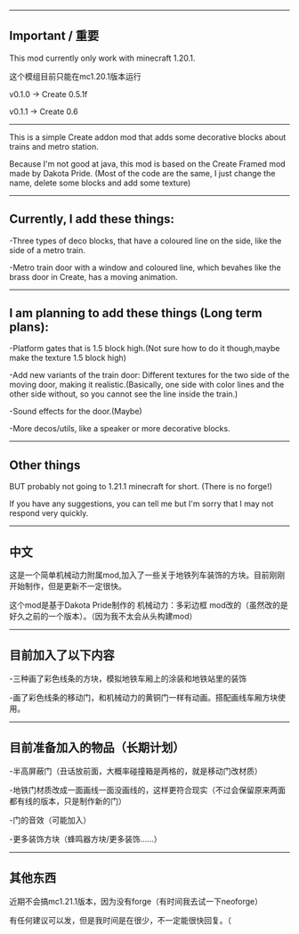 
---
Important / 重要
---

This mod currently only work with minecraft 1.20.1.

这个模组目前只能在mc1.20.1版本运行

v0.1.0 -> Create 0.5.1f

v0.1.1 -> Create 0.6


---

This is a simple Create addon mod that adds some decorative blocks about trains and metro station.

Because I'm not good at java, this mod is based on the Create Framed mod made by Dakota Pride.
(Most of the code are the same, I just change the name, delete some blocks and add some texture)

---
Currently, I add these things:
---
-Three types of deco blocks, that have a coloured line on the side, like the side of a metro train.

-Metro train door with a window and coloured line, which bevahes like the brass door in Create, has a moving animation.

---
I am planning to add these things (Long term plans):
---
-Platform gates that is 1.5 block high.(Not sure how to do it though,maybe make the texture 1.5 block high)

-Add new variants of the train door: Different textures for the two side of the moving door, making it realistic.(Basically, one side with color lines and the other side without, so you cannot see the line inside the train.)

-Sound effects for the door.(Maybe)

-More decos/utils, like a speaker or more decorative blocks.

---
Other things
---
BUT probably not going to 1.21.1 minecraft for short. (There is no forge!) 

If you have any suggestions, you can tell me but I'm sorry that I may not
respond very quickly.

---
中文
---

这是一个简单机械动力附属mod,加入了一些关于地铁列车装饰的方块。目前刚刚开始制作，但是更新不一定很快。

这个mod是基于Dakota Pride制作的 机械动力：多彩边框 mod改的（虽然改的是好久之前的一个版本）。（因为我不太会从头构建mod）

---
目前加入了以下内容
---
-三种画了彩色线条的方块，模拟地铁车厢上的涂装和地铁站里的装饰

-画了彩色线条的移动门，和机械动力的黄铜门一样有动画。搭配画线车厢方块使用。

---
目前准备加入的物品（长期计划）
---
-半高屏蔽门（丑话放前面，大概率碰撞箱是两格的，就是移动门改材质）

-地铁门材质改成一面画线一面没画线的，这样更符合现实（不过会保留原来两面都有线的版本，只是制作新的门）

-门的音效（可能加入）

-更多装饰方块（蜂鸣器方块/更多装饰……）

---
其他东西
---
近期不会搞mc1.21.1版本，因为没有forge（有时间我去试一下neoforge）

有任何建议可以发，但是我时间是在很少，不一定能很快回复。（
